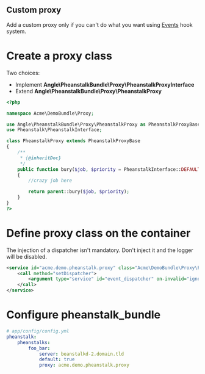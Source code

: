 ## Custom proxy

Add a custom proxy only if you can't do what you want using [Events](/src/Resources/doc/4-events.md) hook system.

# Create a proxy class

Two choices:
* Implement **Angle\PheanstalkBundle\Proxy\PheanstalkProxyInterface**
* Extend **Angle\PheanstalkBundle\Proxy\PheanstalkProxy**

```php
<?php

namespace Acme\DemoBundle\Proxy;

use Angle\PheanstalkBundle\Proxy\PheanstalkProxy as PheanstalkProxyBase;
use Pheanstalk\PheanstalkInterface;

class PheanstalkProxy extends PheanstalkProxyBase
{
    /**
     * {@inheritDoc}
     */
    public function bury($job, $priority = PheanstalkInterface::DEFAULT_PRIORITY)
    {
        //crazy job here

        return parent::bury($job, $priority);
    }
}
?>
```

# Define proxy class on the container

The injection of a dispatcher isn't mandatory. Don't inject it and the logger will be disabled.

```xml
<service id="acme.demo.pheanstalk.proxy" class="Acme\DemoBundle\Proxy\PheanstalkProxy">
    <call method="setDispatcher">
        <argument type="service" id="event_dispatcher" on-invalid="ignore"/>
    </call>
</service>
```

# Configure pheanstalk_bundle

``` yaml
# app/config/config.yml
pheanstalk:
    pheanstalks:
        foo_bar:
            server: beanstalkd-2.domain.tld
            default: true
            proxy: acme.demo.pheanstalk.proxy
```

